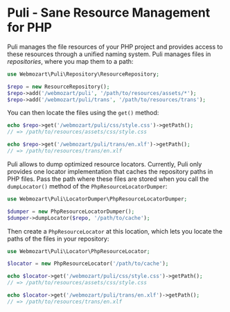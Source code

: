 Puli - Sane Resource Management for PHP
=======================================

Puli manages the file resources of your PHP project and provides access to these
resources through a unified naming system. Puli manages files in *repositories*,
where you map them to a path:

```php
use Webmozart\Puli\Repository\ResourceRepository;

$repo = new ResourceRepository();
$repo->add('/webmozart/puli', '/path/to/resources/assets/*');
$repo->add('/webmozart/puli/trans', '/path/to/resources/trans');
```

You can then locate the files using the `get()` method:

```php
echo $repo->get('/webmozart/puli/css/style.css')->getPath();
// => /path/to/resources/assets/css/style.css

echo $repo->get('/webmozart/puli/trans/en.xlf')->getPath();
// => /path/to/resources/trans/en.xlf
```

Puli allows to dump optimized resource locators. Currently, Puli only provides
one locator implementation that caches the repository paths in PHP files. Pass
the path where these files are stored when you call the `dumpLocator()` method
of the `PhpResourceLocatorDumper`:

```php
use Webmozart\Puli\LocatorDumper\PhpResourceLocatorDumper;

$dumper = new PhpResourceLocatorDumper();
$dumper->dumpLocator($repo, '/path/to/cache');
```

Then create a `PhpResourceLocator` at this location, which lets you locate the
paths of the files in your repository:

```php
use Webmozart\Puli\Locator\PhpResourceLocator;

$locator = new PhpResourceLocator('/path/to/cache');

echo $locator->get('/webmozart/puli/css/style.css')->getPath();
// => /path/to/resources/assets/css/style.css

echo $locator->get('/webmozart/puli/trans/en.xlf')->getPath();
// => /path/to/resources/trans/en.xlf
```
